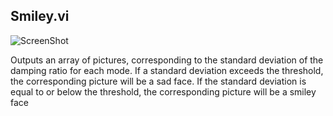 ## Smiley.vi

![ScreenShot](https://github.com/ALSETLab/Ambient-Mode-Estimator/blob/master/pics/smiley_pic.MHT)



Outputs an array of pictures, corresponding to the standard deviation of the damping ratio for each mode. If a standard deviation exceeds
the threshold, the corresponding picture will be a sad face. If the standard deviation is equal to or below the threshold, the 
corresponding picture will be a smiley face

